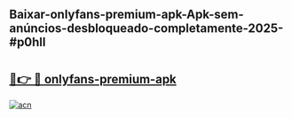 ## Baixar-onlyfans-premium-apk-Apk-sem-anúncios-desbloqueado-completamente-2025-#p0hll

# <h2><a href="https://ainizakaria.my?title=onlyfans-premium-apk&ref=20M">🔗👉 🔴 onlyfans-premium-apk</a></h2>

[![acn](https://github.com/user-attachments/assets/0f9c940e-d8b0-45ae-aac7-cd30a18b3e1c)](https://ainizakaria.my?title=onlyfans-premium-apk&ref=20M)


